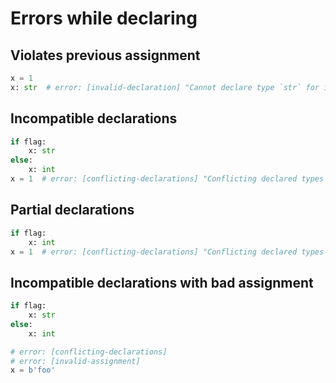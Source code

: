 # Errors while declaring

## Violates previous assignment

```py
x = 1
x: str  # error: [invalid-declaration] "Cannot declare type `str` for inferred type `Literal[1]`"
```

## Incompatible declarations

```py
if flag:
    x: str
else:
    x: int
x = 1  # error: [conflicting-declarations] "Conflicting declared types for `x`: str, int"
```

## Partial declarations

```py
if flag:
    x: int
x = 1  # error: [conflicting-declarations] "Conflicting declared types for `x`: Unknown, int"
```

## Incompatible declarations with bad assignment

```py
if flag:
    x: str
else:
    x: int

# error: [conflicting-declarations]
# error: [invalid-assignment]
x = b'foo'
```
